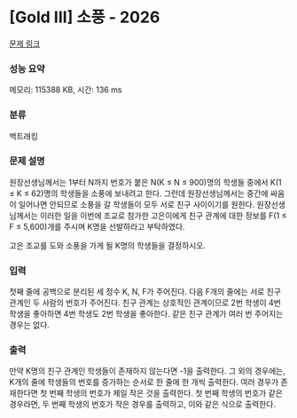 # [Gold III] 소풍 - 2026 

[문제 링크](https://www.acmicpc.net/problem/2026) 

### 성능 요약

메모리: 115388 KB, 시간: 136 ms

### 분류

백트래킹

### 문제 설명

<p>원장선생님께서는 1부터 N까지 번호가 붙은 N(K ≤ N ≤ 900)명의 학생들 중에서 K(1 ≤ K ≤ 62)명의 학생들을 소풍에 보내려고 한다. 그런데 원장선생님께서는 중간에 싸움이 일어나면 안되므로 소풍을 갈 학생들이 모두 서로 친구 사이이기를 원한다. 원장선생님께서는 이러한 일을 이번에 조교로 참가한 고은이에게 친구 관계에 대한 정보를 F(1 ≤ F ≤ 5,600)개를 주시며 K명을 선발하라고 부탁하였다.</p>

<p>고은 조교를 도와 소풍을 가게 될 K명의 학생들을 결정하시오.</p>

### 입력 

 <p>첫째 줄에 공백으로 분리된 세 정수 K, N, F가 주어진다. 다음 F개의 줄에는 서로 친구 관계인 두 사람의 번호가 주어진다. 친구 관계는 상호적인 관계이므로 2번 학생이 4번 학생을 좋아하면 4번 학생도 2번 학생을 좋아한다. 같은 친구 관계가 여러 번 주어지는 경우는 없다.</p>

### 출력 

 <p>만약 K명의 친구 관계인 학생들이 존재하지 않는다면 -1을 출력한다. 그 외의 경우에는, K개의 줄에 학생들의 번호를 증가하는 순서로 한 줄에 한 개씩 출력한다. 여러 경우가 존재한다면 첫 번째 학생의 번호가 제일 작은 것을 출력한다. 첫 번째 학생의 번호가 같은 경우라면, 두 번째 학생의 번호가 작은 경우를 출력하고, 이와 같은 식으로 출력한다.</p>

